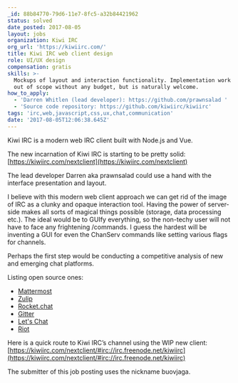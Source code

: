 ```yaml
---
_id: 88b84770-79d6-11e7-8fc5-a32b84421962
status: solved
date_posted: 2017-08-05
layout: jobs
organization: Kiwi IRC
org_url: 'https://kiwiirc.com/'
title: Kiwi IRC web client design
role: UI/UX design
compensation: gratis
skills: >-
  Mockups of layout and interaction functionality. Implementation work might be
  out of scope without any budget, but is naturally welcome.
how_to_apply:
  - 'Darren Whitlen (lead developer): https://github.com/prawnsalad '
  - 'Source code repository: https://github.com/kiwiirc/kiwiirc'
tags: 'irc,web,javascript,css,ux,chat,communication'
date: '2017-08-05T12:06:38.645Z'
---
```

Kiwi IRC is a modern web IRC client built with Node.js and Vue.

The new incarnation of Kiwi IRC is starting to be pretty solid: [https://kiwiirc.com/nextclient](https://kiwiirc.com/nextclient)

The lead developer Darren aka prawnsalad could use a hand with the interface presentation and layout.

I believe with this modern web client approach we can get rid of the image of IRC as a clunky and opaque interaction tool. Having the power of server-side makes all sorts of magical things possible (storage, data processing etc.). The ideal would be to GUIfy everything, so the non-techy user will not have to face any frightening /commands. I guess the hardest will be inventing a GUI for even the ChanServ commands like setting various flags for channels.

Perhaps the first step would be conducting a competitive analysis of new and emerging chat platforms.

Listing open source ones:

* [Mattermost](https://about.mattermost.com/)
* [Zulip](https://zulip.org/)
* [Rocket.chat](https://rocket.chat/)
* [Gitter](https://gitter.im/)
* [Let's Chat](https://sdelements.github.io/lets-chat/)
* [Riot](https://riot.im/)

Here is a quick route to Kiwi IRC’s channel using the WIP new client: [https://kiwiirc.com/nextclient/#irc://irc.freenode.net/kiwiirc](https://kiwiirc.com/nextclient/#irc://irc.freenode.net/kiwiirc)

The submitter of this job posting uses the nickname buovjaga.
